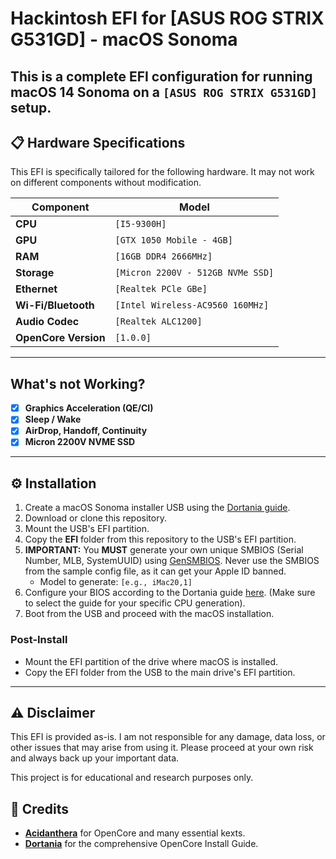 # Hackintosh EFI for [ASUS ROG STRIX G531GD] - macOS Sonoma

This is a complete EFI configuration for running **macOS 14 Sonoma** on a `[ASUS ROG STRIX G531GD]` setup.
-----

## 📋 Hardware Specifications

This EFI is specifically tailored for the following hardware. It may not work on different components without modification.

| Component         | Model                                   |
| ----------------- | --------------------------------------- |
| **CPU** | `[I5-9300H]`          |
| **GPU** | `[GTX 1050 Mobile - 4GB]`            |
| **RAM** | `[16GB DDR4 2666MHz]`            |
| **Storage** | `[Micron 2200V - 512GB NVMe SSD]`               |
| **Ethernet** | `[Realtek PCle GBe]`                 |
| **Wi-Fi/Bluetooth** | `[Intel Wireless-AC9560 160MHz]`        |
| **Audio Codec** | `[Realtek ALC1200]`              |
| **OpenCore Version**| `[1.0.0]`                        |

-----

## What's not Working?

  - [x] **Graphics Acceleration (QE/CI)**
  - [x] **Sleep / Wake**
  - [x] **AirDrop, Handoff, Continuity**
  - [x] **Micron 2200V NVME SSD**

-----

## ⚙️ Installation

1.  Create a macOS Sonoma installer USB using the [Dortania guide](https://dortania.github.io/OpenCore-Install-Guide/installer-guide/).
2.  Download or clone this repository.
3.  Mount the USB's EFI partition.
4.  Copy the **EFI** folder from this repository to the USB's EFI partition.
5.  **IMPORTANT:** You **MUST** generate your own unique SMBIOS (Serial Number, MLB, SystemUUID) using [GenSMBIOS](https://github.com/corpnewt/GenSMBIOS). Never use the SMBIOS from the sample config file, as it can get your Apple ID banned.
      * Model to generate: `[e.g., iMac20,1]`
6.  Configure your BIOS according to the Dortania guide [here](https://www.google.com/search?q=https://dortania.github.io/OpenCore-Install-Guide/config.plist/comet-lake.html%23intel-bios-settings). (Make sure to select the guide for your specific CPU generation).
7.  Boot from the USB and proceed with the macOS installation.

### Post-Install

  * Mount the EFI partition of the drive where macOS is installed.
  * Copy the EFI folder from the USB to the main drive's EFI partition.

-----

## ⚠️ Disclaimer

This EFI is provided as-is. I am not responsible for any damage, data loss, or other issues that may arise from using it. Please proceed at your own risk and always back up your important data.

This project is for educational and research purposes only.

## 🙏 Credits

  * **[Acidanthera](https://github.com/acidanthera)** for OpenCore and many essential kexts.
  * **[Dortania](https://dortania.github.io/)** for the comprehensive OpenCore Install Guide.
